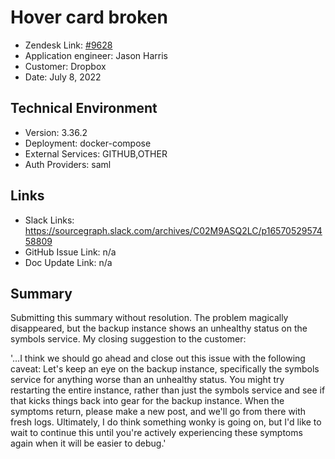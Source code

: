 # Hover card broken <!-- Ticket Title  Hint: include keywords to make it searchable -->
 
- Zendesk Link: [#9628](https://sourcegraph.zendesk.com/agent/tickets/9628)
- Application engineer: Jason Harris
- Customer: Dropbox <!-- Redact if this contains personally identifying information -->
- Date: July 8, 2022

<!-- Data populated from integration, speak to Ben Gordon or Michael Bali if not working -->
<!-- During Internal team trial, fill missing data manually (we are waiting for all data to sync) -->
 
## Technical Environment
- Version: 3.36.2
- Deployment: docker-compose
- External Services: GITHUB,OTHER
- Auth Providers: saml
 
## Links
<!-- Data for application engineer manual entry -->
- Slack Links: https://sourcegraph.slack.com/archives/C02M9ASQ2LC/p1657052957458809 
- GitHub Issue Link: n/a
- Doc Update Link: n/a
 
## Summary
Submitting this summary without resolution. The problem magically disappeared, but the backup instance shows an unhealthy status on the symbols service. My closing suggestion to the customer:
 
'...I think we should go ahead and close out this issue with the following caveat: Let's keep an eye on the backup instance, specifically the symbols service for anything worse than an unhealthy status. You might try restarting the entire instance, rather than just the symbols service and see if that kicks things back into gear for the backup instance. When the symptoms return, please make a new post, and we'll go from there with fresh logs. Ultimately, I do think something wonky is going on, but I'd like to wait to continue this until you're actively experiencing these symptoms again when it will be easier to debug.'
 

<!-- Once complete, upload a copy to https://github.com/sourcegraph/support-tools-internal/tree/main/resolved-tickets as a .md file -->
<!-- Name the file 9628.md -->
